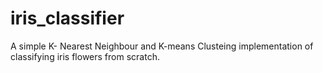 # iris_classifier
A simple K- Nearest Neighbour and K-means Clusteing  implementation of classifying iris flowers from scratch.
